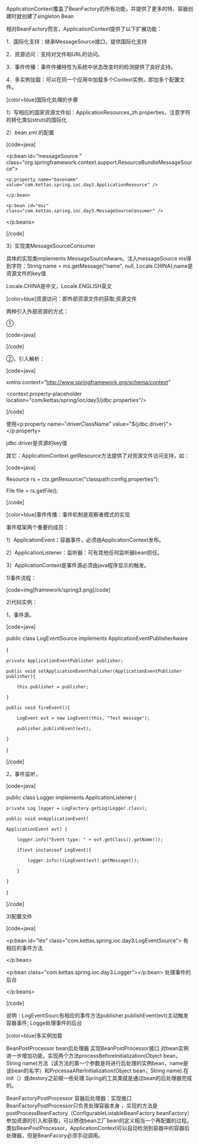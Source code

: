 ApplicationContext覆盖了BeanFactory的所有功能，并提供了更多的特，容器创建时就创建了singleton Bean
相对BeanFactory而言，ApplicationContext提供了以下扩展功能：
1．国际化支持：继承MessageSource接口，提供国际化支持
2．资源访问：支持对文件和URL的访问。
3．事件传播：事件传播特性为系统中状态改变时的检测提供了良好支持。
4．多实例加载：可以在同一个应用中加载多个Context实例，即加多个配置文件。
[color=blue]国际化处理的步骤
1）写相应的国家资源文件如：ApplicationResources_zh.properties，注意字符的转化类似struts的国际化
2）bean.xml 的配置
[code=java]
<p:bean id="messageSource " class="org.springframework.context.support.ResourceBundleMessageSource">
	<p:property name="basename" value="com.kettas.spring.ioc.day3.ApplicationResource" /> 
	</p:bean>
	<p:bean id="msc" class="com.kettas.spring.ioc.day3.MessageSourceConsumer" /> 
</p:beans>
[/code]
3）实现类MessageSourceConsumer
具体的实现类implements MessageSourceAware。注入messageSource ms得到字符：String name = ms.getMessage("name", null, Locale.CHINA);name是资源文件的key值
Locale.CHINA是中文，Locale.ENGLISH英文
[color=blue]资源访问：即外部资源文件的获取;资源文件
两种引入外部资源的方式：
①
[code=java]
<!-- <p:bean class="org.springframework.beans.factory.config.PropertyPlaceholderConfigurer">
	<p:property name="location" value="com/kettas/spring/ioc/day3/jdbc.properties"></p:property>
</p:bean> -->
[/code]
②，引入解析：
[code=java]
xmlns:context="http://www.springframework.org/schema/context"
<context:property-placeholder location="com/kettas/spring/ioc/day3/jdbc.properties"/>
[/code]
使用<p:property name="driverClassName" value="${jdbc.driver}"></p:property>
jdbc.driver是资源的key值
其它：ApplicationContext.getResource方法提供了对资源文件访问支持，如：
[code=java]
Resource rs = ctx.getResource("classpath:config.properties");
File file = rs.getFile();
[/code]
[color=blue]事件传播：事件机制是观察者模式的实现
事件框架两个重要的成员：
1）ApplicationEvent：容器事件，必须由ApplicationContext发布。
2）ApplicationListener：监听器：可有其他任何监听器bean担任。
3）ApplicationContext是事件源必须由java程序显示的触发。
1)事件流程：
[code=img]framework/spring3.png[/code]
2)代码实例：
1，事件源。
[code=java]
public class LogEventSource implements ApplicationEventPublisherAware 
{
	private ApplicationEventPublisher publisher;   
	public void setApplicationEventPublisher(ApplicationEventPublisher publisher){  
		this.publisher = publisher;
	}
	public void fireEvent(){
		LogEvent evt = new LogEvent(this, "Test message");
		publisher.publishEvent(evt);
	}
}
[/code]
2，事件监听，
[code=java]
public class Logger implements ApplicationListener {
	private Log logger = LogFactory.getLog(Logger.class);
	public void onApplicationEvent(
	ApplicationEvent evt) {
		logger.info("Event type: " + evt.getClass().getName());
		if(evt instanceof LogEvent){		         
			logger.info(((LogEvent)evt).getMessage());
		}
	}
}
[/code]
3)配置文件
[code=java]
<p:bean id="les"  class="com.kettas.spring.ioc.day3.LogEventSource"> 有相应的事件方法
</p:bean>
<p:bean class="com.kettas.spring.ioc.day3.Logger"></p:bean> 处理事件的后台
</p:beans>
[/code]
说明：LogEventSourc有相应的事件方法publisher.publishEvent(evt)主动触发容器事件; Logge处理事件的后台
[color=blue]多实例加载
BeanPostProcessor bean后处理器 实现BeanPostProcessor接口 对bean实例进一步增加功能，实现两个方法processBeforeInitialization(Object bean，String name)方法（该方法的第一个参数是将进行后处理的实例bean，name是该bean的名字）和ProcessaAfterInitialization(Object bean，String name).在init（）或destory之前做一些处理.Spring的工具类就是通过bean的后处理器完成的。
BeanFactoryPostProcessor 容器后处理器：实现接口BeanFactoryPostProcessor只负责处理容器本身 ，实现的方法是postProcessBeanFactory（ConfigurableListableBeanFactory  beanFactory）参加资源的引入和获取，可以修改bean工厂bean的定义相当一个再配置的过程。类似BeanPostProcessor，ApplicationContext可以自动检测到容器中的容器后处理器，但是BeanFacory必须手动调用。